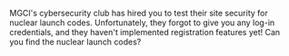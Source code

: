 MGCI's cybersecurity club has hired you to test their site security for nuclear launch codes. Unfortunately, they forgot to give you any log-in credentials, and they haven't implemented registration features yet! Can you find the nuclear launch codes?
